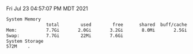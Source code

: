 Fri Jul 23 04:57:07 PM MDT 2021
```bash
System Memory
               total        used        free      shared  buff/cache   available
Mem:           7.7Gi       2.0Gi       3.2Gi       8.0Mi       2.5Gi       5.4Gi
Swap:          7.7Gi        22Mi       7.6Gi
System Storage
572M	.
```
```bash
